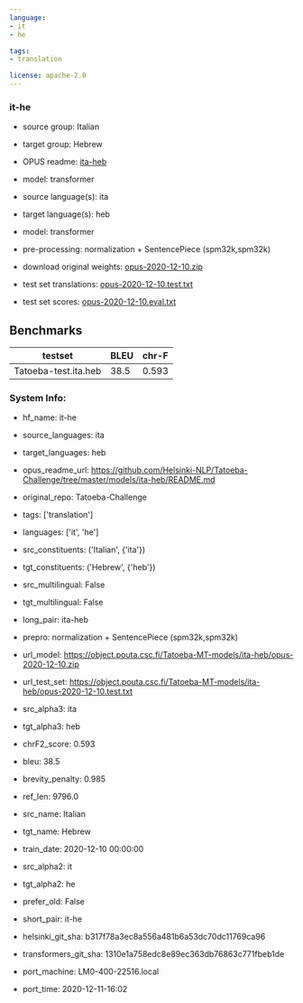 ```yaml
---
language:
- it
- he

tags:
- translation

license: apache-2.0
---
```

### it-he

* source group: Italian 
* target group: Hebrew 
*  OPUS readme: [ita-heb](https://github.com/Helsinki-NLP/Tatoeba-Challenge/tree/master/models/ita-heb/README.md)

*  model: transformer
* source language(s): ita
* target language(s): heb
* model: transformer
* pre-processing: normalization + SentencePiece (spm32k,spm32k)
* download original weights: [opus-2020-12-10.zip](https://object.pouta.csc.fi/Tatoeba-MT-models/ita-heb/opus-2020-12-10.zip)
* test set translations: [opus-2020-12-10.test.txt](https://object.pouta.csc.fi/Tatoeba-MT-models/ita-heb/opus-2020-12-10.test.txt)
* test set scores: [opus-2020-12-10.eval.txt](https://object.pouta.csc.fi/Tatoeba-MT-models/ita-heb/opus-2020-12-10.eval.txt)

## Benchmarks

| testset               | BLEU  | chr-F |
|-----------------------|-------|-------|
| Tatoeba-test.ita.heb 	| 38.5 	| 0.593 |


### System Info: 
- hf_name: it-he

- source_languages: ita

- target_languages: heb

- opus_readme_url: https://github.com/Helsinki-NLP/Tatoeba-Challenge/tree/master/models/ita-heb/README.md

- original_repo: Tatoeba-Challenge

- tags: ['translation']

- languages: ['it', 'he']

- src_constituents: ('Italian', {'ita'})

- tgt_constituents: ('Hebrew', {'heb'})

- src_multilingual: False

- tgt_multilingual: False

- long_pair: ita-heb

- prepro:  normalization + SentencePiece (spm32k,spm32k)

- url_model: https://object.pouta.csc.fi/Tatoeba-MT-models/ita-heb/opus-2020-12-10.zip

- url_test_set: https://object.pouta.csc.fi/Tatoeba-MT-models/ita-heb/opus-2020-12-10.test.txt

- src_alpha3: ita

- tgt_alpha3: heb

- chrF2_score: 0.593

- bleu: 38.5

- brevity_penalty: 0.985

- ref_len: 9796.0

- src_name: Italian

- tgt_name: Hebrew

- train_date: 2020-12-10 00:00:00

- src_alpha2: it

- tgt_alpha2: he

- prefer_old: False

- short_pair: it-he

- helsinki_git_sha: b317f78a3ec8a556a481b6a53dc70dc11769ca96

- transformers_git_sha: 1310e1a758edc8e89ec363db76863c771fbeb1de

- port_machine: LM0-400-22516.local

- port_time: 2020-12-11-16:02